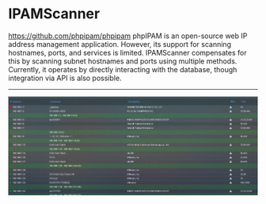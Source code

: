 
# IPAMScanner

https://github.com/phpipam/phpipam
phpIPAM is an open-source web IP address management application. 
However, its support for scanning hostnames, ports, and services is limited.
IPAMScanner compensates for this by scanning subnet hostnames and ports using multiple methods.
Currently, it operates by directly interacting with the database, though integration via API is also possible.

---

![](docs/overview.png)
